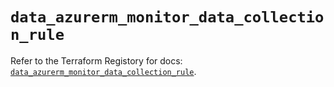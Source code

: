 # `data_azurerm_monitor_data_collection_rule`

Refer to the Terraform Registory for docs: [`data_azurerm_monitor_data_collection_rule`](https://registry.terraform.io/providers/hashicorp/azurerm/3.72.0/docs/data-sources/monitor_data_collection_rule).
